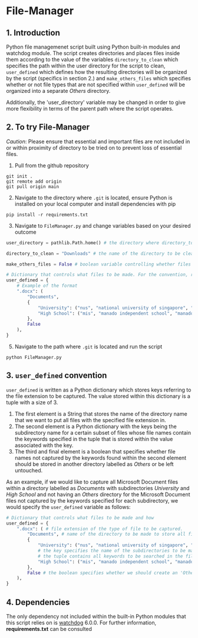 # File-Manager

## 1. Introduction
Python file managemenet script built using Python built-in modules and watchdog module. The script creates directories and places files inside them according to the value of the variables `directory_to_clean` which specifies the path within the user directory for the script to clean, `user_defined` which defines how the resulting directories will be organized by the script (specifics in section 2.) and `make_others_files` which specifies whether or not file types that are not specified within `user_defined` will be organized into a separate *Others* directory.

Additionally, the 'user_directory' variable may be changed in order to give more flexibility in terms of the parent path where the script operates.

## 2. To try File-Manager
*Caution*: Please ensure that essential and important files are not included in or within proximity of directory to be tried on to prevent loss of essential files.
1. Pull from the github repository
```
git init .
git remote add origin
git pull origin main
```
2. Navigate to the directory where `.git` is located, ensure Python is installed on your local computer and install dependencies with pip
```
pip install -r requirements.txt
```
3. Navigate to `FileManager.py` and change variables based on your desired outcome
```python
user_directory = pathlib.Path.home() # the directory where directory_to_clean is located. By default it is set to the 'Home' directory

directory_to_clean = "Downloads" # the name of the directory to be cleaned

make_others_files = False # boolean variable controlling whether files of a certain file type (file extension) that is not found in user_defined should also be sorted into an 'Others' file

# Dictionary that controls what files to be made. For the convention, refer to the '3. user_defined convention' section below
user_defined = {
    # Example of the format
    ".docx": (
        "Documents",
        {
            "University": ("nus", "national university of singapore", "national_university_of_singapore", "nusc", "college"),
            "High School": ("mis", "manado independent school", "manado_independent_school", "sma"),
        },
        False
    ),
}
```
5. Navigate to the path where `.git` is located and run the script
```
python FileManager.py
```

## 3. `user_defined` convention
`user_defined` is written as a Python dictionary which stores keys referring to the file extension to be captured. The value stored within this dictionary is a tuple with a size of 3.
1. The first element is a String that stores the name of the directory name that we want to put all files with the specified file extension in.
2. The second element is a Python dictionary with the keys being the subdirectory name for a certain subset of files whose file names contain the keywords specified in the tuple that is stored within the value associated with the key.
3. The third and final element is a boolean that specifies whether file names not captured by the keywords found within the second element should be stored in another directory labelled as *Others* or be left untouched.

As an example, if we would like to capture all Microsoft Document files within a directory labelled as *Documents* with subdirectories *University* and *High School* and not having an *Others* directory for the Microsoft Document files not captured by the keywords specified for each subdirectory, we would specify the `user_defined` variable as follows:
```python
# Dictionary that controls what files to be made and how
user_defined = {
    ".docx": ( # file extension of the type of file to be captured.
        "Documents", # name of the directory to be made to store all files
        {
            "University": ("nus", "national university of singapore", "national_university_of_singapore", "nusc", "college"),
            # the key specifies the name of the subdirectories to be made
            # the tuple contains all keywords to be searched in the file name to be captured by the specific subdirectory
            "High School": ("mis", "manado independent school", "manado_independent_school", "sma"),
        },
        False # the boolean specifies whether we should create an 'Others' subdirectory.
    ),
}
```

## 4. Dependencies
The only dependency not included within the built-in Python modules that this script relies on is [watchdog](https://python-watchdog.readthedocs.io/en/stable/index.html) 6.0.0. For further information, **requirements.txt** can be consulted

